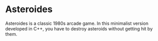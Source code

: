 # Asteroides
Asteroides is a classic 1980s arcade game. In this minimalist version developed in C++, you have to destroy asteroids without getting hit by them.
